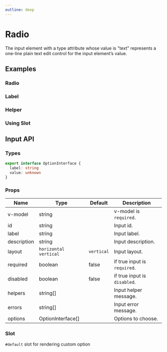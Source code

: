 ```yaml
---
outline: deep
---
```


<script setup lang="ts">
import RadioExample from './demo/radio/radio-example.vue'
import RadioLabel from './demo/radio/radio-label.vue'
import RadioHelper from './demo/radio/radio-helper.vue'
import RadioSlot from './demo/radio/radio-slot.vue'
</script>

# Radio

The input element with a type attribute whose value is "text" represents a one-line plain text edit control for the input element’s value.

## Examples

### Radio

<!--@include: ./demo/radio/radio-example.md-->

### Label

<!--@include: ./demo/radio/radio-label.md-->

### Helper

<!--@include: ./demo/radio/radio-helper.md-->

### Using Slot

<!--@include: ./demo/radio/radio-slot.md-->

## Input API

### Types

```ts
export interface OptionInterface {
  label: string
  value: unknown
}
```

### Props

| Name        | Type                    | Default    | Description                  |
| ----------- | ----------------------- | ---------- | ---------------------------- |
| v-model     | string                  |            | v-model is `required`.       |
| id          | string                  |            | Input id.                    |
| label       | string                  |            | Input label.                 |
| description | string                  |            | Input description.           |
| layout      | `horizontal` `vertical` | `vertical` | Input layout.                |
| required    | boolean                 | false      | if true input is `required`. |
| disabled    | boolean                 | false      | if true input is `disabled`. |
| helpers     | string[]                |            | Input helper message.        |
| errors      | string[]                |            | Input error message.         |
| options     | OptionInterface[]       |            | Options to choose.           |

### Slot

`#default` slot for rendering custom option

